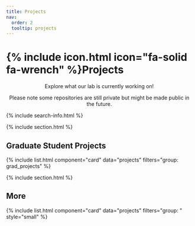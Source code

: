 ```yaml
---
title: Projects
nav:
  order: 2
  tooltip: projects
---
```


# {% include icon.html icon="fa-solid fa-wrench" %}Projects

<p style="text-align: center;">Explore what our lab is currently working on!</p>
<p style="text-align: center;">Please note some repositories are still private but might be made public in the future.</p>

<!-- {% include tags.html tags="publication, resource, website" %} -->

{% include search-info.html %}

{% include section.html %}

## Graduate Student Projects

{% include list.html component="card" data="projects" filters="group: grad_projects" %}

{% include section.html %}

## More

{% include list.html component="card" data="projects" filters="group: " style="small" %}
